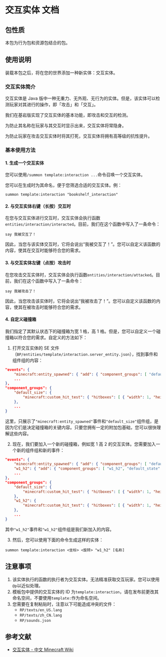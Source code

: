 # 交互实体 文档

## 包性质

本包为行为包和资源包结合的包。

## 使用说明

装载本包之后，将在您的世界添加一种新实体：交互实体。

### 交互实体简介

交互实体是 Java 版中一种无重力、无外观、无行为的实体。但是，该实体可以检测玩家对其进行的操作，即「攻击」和「交互」。

我们在基岩版实现了交互实体的基本功能，即攻击和交互的检测。

为防止其名称在玩家与其交互时显示出来，交互实体将常隐身。

为防止玩家在攻击交互实体时将其打死，交互实体将拥有高等级的抗性提升。

### 基本使用方法

#### 1. 生成一个交互实体

您可以使用`/summon template:interaction ...`命令召唤一个交互实体。

您可以在生成时为其命名，便于您筛选合适的交互实体。例：

```
summon template:interaction "bookshelf_interaction"
```

#### 2. 与交互实体右键（长按）交互时

在您与交互实体进行交互时，交互实体会执行函数`entities/interaction/interacted`。目前，我们在这个函数中写入了一条命令：

```
say 我被交互了！
```

因此，当您与该实体交互时，它将会说出“我被交互了！”。您可以自定义该函数的内容，使其在交互时能够符合您的需求。

#### 3. 与交互实体左键（点按）攻击时

在您攻击交互实体时，交互实体会执行函数`entities/interaction/attacked`。目前，我们在这个函数中写入了一条命令：

```
say 我被攻击了！
```

因此，当您攻击该实体时，它将会说出“我被攻击了！”。您可以自定义该函数的内容，使其在被攻击时能够符合您的需求。

#### 4. 自定义碰撞箱

我们指定了其默认状态下的碰撞箱为宽 1 格，高 1 格。但是，您可以自定义一个碰撞箱以符合您的需求。自定义的方法如下：

1. 打开交互实体的 SE 文件（`BP/entities/template/interaction.server_entity.json`），找到事件和组件组的内容：

``` json
"events": {
    "minecraft:entity_spawned": { "add": { "component_groups": [ "default_size", "default_state" ] } },
    ...
},
"component_groups": {
    "default_size": {
        "minecraft:custom_hit_test": { "hitboxes": [ { "width": 1, "height": 1, "pivot": [ 0, 0.5, 0 ] } ] }
    },
    ...
}
```

这里，只展示了`"minecraft:entity_spawned"`事件和`"default_size"`组件组，是因为它们是决定碰撞箱的关键内容。只要您拥有一定的附加包基础，您可以很快理解这些内容。

2. 现在，我们要加入一个新的碰撞箱，例如宽 1 高 2 的交互实体。您需要加入一个新的组件组和新的事件：

``` json
"events": {
    "minecraft:entity_spawned": { "add": { "component_groups": [ "default_size", "default_state" ] } },
    "w1_h2": { "add": { "component_groups": [ "w1_h2", "default_state" ] } },
    ...
},
"component_groups": {
    "default_size": {
        "minecraft:custom_hit_test": { "hitboxes": [ { "width": 1, "height": 1, "pivot": [ 0, 0.5, 0 ] } ] }
    },
    "w1_h2": {
        "minecraft:custom_hit_test": { "hitboxes": [ { "width": 1, "height": 2, "pivot": [ 0, 0.5, 0 ] } ] }
    },
    ...
}
```

其中`"w1_h2"`事件和`"w1_h2"`组件组是我们新加入的内容。

3. 然后，您可以使用下面的命令生成这样的实体：

```
summon template:interaction <坐标> <旋转> "w1_h2" [名称]
```

## 注意事项

1. 该实体执行的函数的执行者为交互实体。无法精准获取交互玩家。您可以使用`@p`以近似处理。
2. 模板包中提供的交互实体的 ID 为`template:interaction`，请在发布前更改其命名空间，不要使用`template:`作为命名空间。
3. 您需要在复制粘贴时，注意以下可能造成冲突的文件：
   - `RP/texts/en_US.lang`
   - `RP/texts/zh_CN.lang`
   - `RP/sounds.json`

## 参考文献

- [交互实体 - 中文 Minecraft Wiki](https://zh.minecraft.wiki/w/交互实体)
